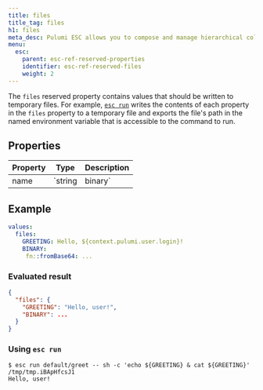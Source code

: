 ```yaml
---
title: files
title_tag: files
h1: files
meta_desc: Pulumi ESC allows you to compose and manage hierarchical collections of configuration and secrets and consume them in various ways.
menu:
  esc:
    parent: esc-ref-reserved-properties
    identifier: esc-ref-reserved-files
    weight: 2
---
```


The `files` reserved property contains values that should be written to temporary files. For example, [`esc run`](/docs/esc/cli/commands/esc_run) writes the contents of each property in the `files` property to a temporary file and exports the file's path in the named environment variable that is accessible to the command to run.

## Properties

| Property | Type              | Description                                                       |
|----------|-------------------|-------------------------------------------------------------------|
| name     | `string | binary` | The contents of the temporary file whose path will be exported in the environment variable `name`

## Example

```yaml
values:
  files:
    GREETING: Hello, ${context.pulumi.user.login}!
    BINARY:
     fn::fromBase64: ...
```

### Evaluated result

```json
{
  "files": {
    "GREETING": "Hello, user!",
    "BINARY": ...
  }
}
```

### Using `esc run`

```console
$ esc run default/greet -- sh -c 'echo ${GREETING} & cat ${GREETING}'
/tmp/tmp.iBApHfcsJ1
Hello, user!
```
